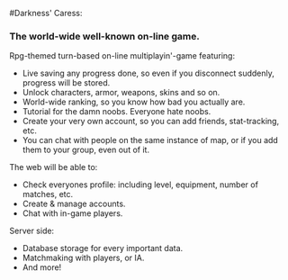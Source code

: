 #Darkness' Caress:
### The world-wide well-known on-line game.


Rpg-themed turn-based on-line multiplayin'-game featuring:
* Live saving any progress done, so even if you disconnect suddenly, progress will be stored.
* Unlock characters, armor, weapons, skins and so on.
* World-wide ranking, so you know how bad you actually are.
* Tutorial for the damn noobs. Everyone hate noobs.
* Create your very own account, so you can add friends, stat-tracking, etc.
* You can chat with people on the same instance of map, or if you add them to your group, even out of it.

The web will be able to:
* Check everyones profile: including level, equipment, number of matches, etc.
* Create & manage accounts.
* Chat with in-game players.

Server side:
* Database storage for every important data.
* Matchmaking with players, or IA.
* And more!
